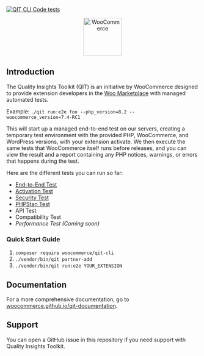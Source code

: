 [![QIT CLI Code tests](https://github.com/woocommerce/qit-cli/actions/workflows/code-tests.yml/badge.svg)](https://github.com/woocommerce/qit-cli/actions/workflows/code-tests.yml)

<p align="center"><img src="https://woocommerce.com/wp-content/themes/woo/images/logo-woocommerce-bubble.svg" alt="WooCommerce" style="width:100px;height:auto;"></p>

## Introduction

The Quality Insights Toolkit (QIT) is an initiative by WooCommerce designed to provide extension developers in the [Woo Marketplace](https://woocommerce.com/products/) with managed automated tests.

Example: `./qit run:e2e foo --php_version=8.2 --woocommerce_version=7.4-RC1`

This will start up a managed end-to-end test on our servers, creating a temporary test environment with the provided PHP, WooCommerce, and WordPress versions, with your extension activate. We then execute the same tests that WooCommerce itself runs before releases, and you can view the result and a report containing any PHP notices, warnings, or errors that happens during the test.

Here are the different tests you can run so far:

- [End-to-End Test](https://woocommerce.github.io/qit-documentation/#/test-types/e2e)
- [Activation Test](https://woocommerce.github.io/qit-documentation/#/test-types/activation)
- [Security Test](https://woocommerce.github.io/qit-documentation/#/test-types/security)
- [PHPStan Test](https://woocommerce.github.io/qit-documentation/#/test-types/phpstan)
- API Test
- Compatibility Test
- _Performance Test (Coming soon)_

### Quick Start Guide

1. `composer require woocommerce/qit-cli`
2. `./vendor/bin/qit partner-add`
3. `./vendor/bin/qit run:e2e YOUR_EXTENSION`

## Documentation

For a more comprehensive documentation, go to [woocommerce.github.io/qit-documentation](https://woocommerce.github.io/qit-documentation/#/).

## Support

You can open a GitHub issue in this repository if you need support with Quality Insights Toolkit.
